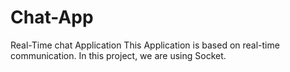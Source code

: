 # Chat-App
Real-Time chat Application
This Application is based on real-time communication.
In this project, we are using Socket.

